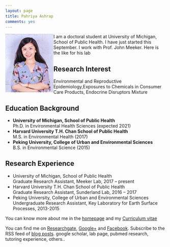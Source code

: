 ```yaml
---
layout: page
title: Pahriya Ashrap
comments: yes
---
```


<img align="left" src="/media/image/Meekerlab_web_pahriya.png" height="30%" width="30%">

I am a doctoral student at University of Michigan, School of Public Health. I have just started this September. I work with Prof. John Meeker. Here is the like for his lab


Research Interest
-----------------

Environmental and Reproductive Epidemiology,Exposures to Chemicals in Consumer Care Products, Endocrine Disruptors Mixture


Education Background
--------------------

- **University of Michigan, School of Public Health**
<br/>Ph.D. in Environmental Health Sciences (expected 2021) 
- **Harvard University T.H. Chan School of Public Health**
<br/>M.S. in Environmental Health (2017) 
- **Peking University, College of Urban and Environmental Sciences**
<br/>B.S. in Environmental Science (2015)
  	                 
                           
Research Experience
-----------------------

- University of Michigan, School of Public Health 
<br/>Graduate Research Assistant, Meeker Lab, 2017 – present
- Harvard University T.H. Chan School of Public Health
<br/>Graduate Research Assistant, Sunderland Lab, 2016 – 2017
- Peking University, College of Urban and Environmental Sciences
<br/>Undergraduate Research Assistant, Key Laboratory for Earth Surface Processes, 2013-2015


You can know more about me in the [homepage](/) and my [Curriculum vitae](/media/pdf/CV-09-19-2017.pdf)


<!-- > This site was created with [Jekyll](https://github.com/mojombo/jekyll) and the template was derived from the site [setImpl](http://lhzhang.com/) by Linghua Zhang; the homepage was based on the design of [Tao Zhang](http://ztpala.com/) (thanks a lot, guys!). You may need a decent web browser to view this site (such as Firefox or Chrome), otherwise the layout can be a mess and the fonts can look ugly. You can navigate to the last post by the left-arrow key (`<-`) or next post by right-arrow (`->`), or equivalently keys `J` and `K`.-->

<!--This page seems just redundant and useless. Maybe you don't want this,
pashrap.-->


You can find me on [Researchgate](https://github.com/hyiltiz/), [Google+](https://plus.google.com/110960771438948518308) and [Facebook](https://www.facebook.com/hyiltiz). Subscribe to the RSS feed of [blog posts](../feed/).  google scholar, lab page, pubmed research, tutoring experience, others..


